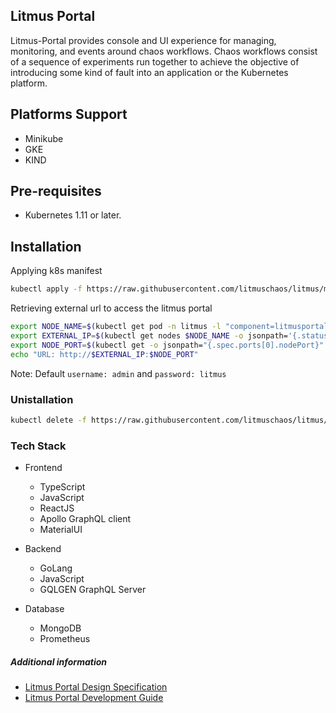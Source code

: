 ## Litmus Portal

Litmus-Portal provides console and UI experience for managing, monitoring, and events around chaos workflows. Chaos workflows consist of a sequence of experiments run together to achieve the objective of introducing some kind of fault into an application or the Kubernetes platform.

## Platforms Support

-   Minikube
-   GKE
-   KIND

## Pre-requisites

-   Kubernetes 1.11 or later.

## Installation

Applying k8s manifest

```bash
kubectl apply -f https://raw.githubusercontent.com/litmuschaos/litmus/master/litmus-portal/k8s-manifest.yml
```

Retrieving external url to access the litmus portal

```bash
export NODE_NAME=$(kubectl get pod -n litmus -l "component=litmusportal-frontend" -o=jsonpath='{.items[*].spec.nodeName}')
export EXTERNAL_IP=$(kubectl get nodes $NODE_NAME -o jsonpath='{.status.addresses[?(@.type=="ExternalIP")].address}')
export NODE_PORT=$(kubectl get -o jsonpath="{.spec.ports[0].nodePort}" services litmusportal-frontend-service -n litmus)
echo "URL: http://$EXTERNAL_IP:$NODE_PORT"
```

Note: Default `username: admin` and `password: litmus`

### Unistallation

```bash
kubectl delete -f https://raw.githubusercontent.com/litmuschaos/litmus/master/litmus-portal/k8s-manifest.yml
```

### Tech Stack

-   Frontend
    -   TypeScript
    -   JavaScript
    -   ReactJS
    -   Apollo GraphQL client
    -   MaterialUI
-   Backend
    -   GoLang
    -   JavaScript
    -   GQLGEN GraphQL Server
-   Database

    -   MongoDB
    -   Prometheus

##### Additional information

-   <a href="https://github.com/litmuschaos/litmus/wiki/portal-design-spec" target="_blank">Litmus Portal Design Specification</a><br>
-   <a href="https://github.com/litmuschaos/litmus/wiki/Litmus-Portal-Development-Guide" target="_blank">Litmus Portal Development Guide</a>
